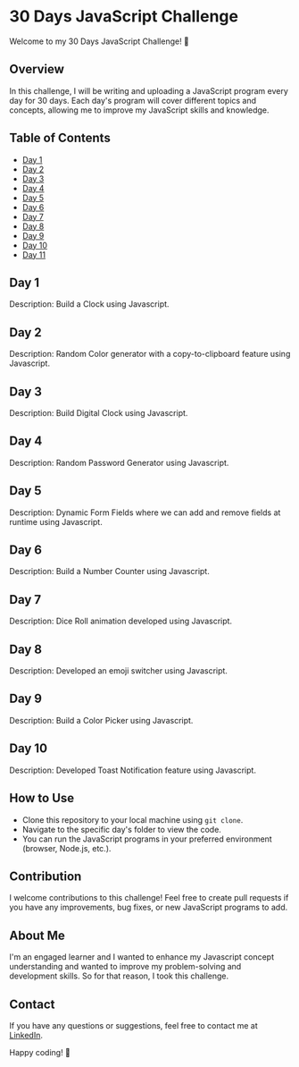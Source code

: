 # 30 Days JavaScript Challenge

Welcome to my 30 Days JavaScript Challenge! 🚀

## Overview

In this challenge, I will be writing and uploading a JavaScript program every day for 30 days. Each day's program will cover different topics and concepts, allowing me to improve my JavaScript skills and knowledge.

## Table of Contents

- [Day 1](https://github.com/mkpatel-247/30-Days-Javascript-Challenge/tree/main/Day%201)
- [Day 2](https://github.com/mkpatel-247/30-Days-Javascript-Challenge/tree/main/Day%2002)
- [Day 3](https://github.com/mkpatel-247/30-Days-Javascript-Challenge/tree/main/Day%2003)
- [Day 4](https://github.com/mkpatel-247/30-Days-Javascript-Challenge/tree/main/Day%2004)
- [Day 5](https://github.com/mkpatel-247/30-Days-Javascript-Challenge/tree/main/Day%2005)
- [Day 6](https://github.com/mkpatel-247/30-Days-Javascript-Challenge/tree/main/Day%2006)
- [Day 7](https://github.com/mkpatel-247/30-Days-Javascript-Challenge/tree/main/Day%2007)
- [Day 8](https://github.com/mkpatel-247/30-Days-Javascript-Challenge/tree/main/Day%2008)
- [Day 9](https://github.com/mkpatel-247/30-Days-Javascript-Challenge/tree/main/Day%2009)
- [Day 10](https://github.com/mkpatel-247/30-Days-Javascript-Challenge/tree/main/Day%2010)
- [Day 11](https://github.com/mkpatel-247/30-Days-Javascript-Challenge/tree/main/Day%2011)

  

## Day 1

Description: Build a Clock using Javascript.

## Day 2

Description: Random Color generator with a copy-to-clipboard feature using Javascript.

## Day 3

Description: Build Digital Clock using Javascript.

## Day 4

Description: Random Password Generator using Javascript.

## Day 5

Description: Dynamic Form Fields where we can add and remove fields at runtime using Javascript.

## Day 6

Description: Build a Number Counter using Javascript.

## Day 7

Description: Dice Roll animation developed using Javascript.

## Day 8

Description: Developed an emoji switcher using Javascript.

## Day 9

Description: Build a Color Picker using Javascript.

## Day 10

Description: Developed Toast Notification feature using Javascript.

## How to Use

- Clone this repository to your local machine using `git clone`.
- Navigate to the specific day's folder to view the code.
- You can run the JavaScript programs in your preferred environment (browser, Node.js, etc.).

## Contribution

I welcome contributions to this challenge! Feel free to create pull requests if you have any improvements, bug fixes, or new JavaScript programs to add.

## About Me

I'm an engaged learner and I wanted to enhance my Javascript concept understanding and wanted to improve my problem-solving and development skills. So for that reason, I took this challenge.

## Contact

If you have any questions or suggestions, feel free to contact me at [LinkedIn](https://in.linkedin.com/in/meet-patel247).

Happy coding! 🎉
